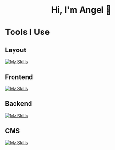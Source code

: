 <h1 align="center"> Hi, I'm Angel 👋</h1>

# Tools I Use
## Layout
[![My Skills](https://skillicons.dev/icons?i=html,css,bootstrap,tailwind)](https://skillicons.dev)

## Frontend
[![My Skills](https://skillicons.dev/icons?i=js,react)](https://skillicons.dev)


## Backend
[![My Skills](https://skillicons.dev/icons?i=laravel,php,postgres)](https://skillicons.dev)

## CMS
[![My Skills](https://skillicons.dev/icons?i=wordpress)](https://skillicons.dev)

